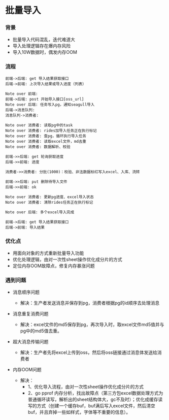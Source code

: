 # 批量导入

### 背景

- 批量导入代码混乱，迭代难道大
- 导入处理逻辑存在爆内存风险
- 导入10W数据时，偶发内存OOM

### 流程

```sequence
前端->后端: get 导入结果获取接口
后端->前端: 上次导入结果或导入进度（列表）

Note over 前端: 
前端->后端: post 开始导入接口[oss_url]
Note over 后端: 任务写入pg，通知seagull导入
后端->消息队列: 
消息队列->消费者: 

Note over 消费者: 读取pg中的task
Note over 消费者: rides加导入任务正在执行标记
Note over 消费者: 查pg，循环执行导入任务
Note over 消费者: 读取excel文件，md去重
Note over 消费者: 数据解析、校验

前端->>后端: get 轮询获取进度
后端->>前端: 进度

消费者->>消费者: 分批(1000)：校验、非法数据标红写入excel、入库、流转

前端->>后端: put 删除待导入文件
后端->>前端: ok

Note over 消费者: 更新pg进度、excel导入状态
Note over 消费者: 清除rides任务正在执行标记

Note over 后端: 多个excel导入完成

前端->后端: get 导入结果获取接口
后端->前端: 导入结果
```



### 优化点

- 用面向对象的方式重新批量导入功能
- 优化处理逻辑，由对一次性sheet操作优化成分片的方式
- 定位内存OOM故障点，修复内存暴涨问题

### 遇到问题

- 消息顺序问题
  - 解决：生产者发送消息并保存到pg，消费者根据pg的id顺序去处理消息
- 消息重复消费问题
  - 解决：excel文件的md5保存到pg，再次导入时，取excel文件md5值并与pg中的md5值去重。
- 超大消息传输问题
  - 解决：生产者先将excel上传到oss，然后将oss链接通过消息体发送给消费者

- 内存OOM问题
  - 解决：
    - 1、优化导入流程，由对一次性sheet操作优化成分片的方式
    - 2、go pprof 内存分析，找出故障点（第三方包excel数据处理方式为普通循环读写，解析出的sheet结构体大，gc不及时）；优化成缓存读写的方式（创建一个缓存buf，buf满后写入excel文件，然后清空buf，并且弃掉一些如样式，字体等不重要的信息）。